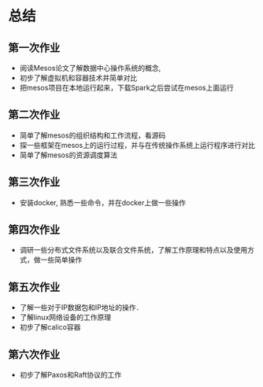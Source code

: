 # 总结
## 第一次作业
+ 阅读Mesos论文了解数据中心操作系统的概念,
+ 初步了解虚拟机和容器技术并简单对比
+ 把mesos项目在本地运行起来，下载Spark之后尝试在mesos上面运行

## 第二次作业
+ 简单了解mesos的组织结构和工作流程，看源码
+ 探一些框架在mesos上的运行过程，并与在传统操作系统上运行程序进行对比
+ 简单了解mesos的资源调度算法

## 第三次作业
+ 安装docker, 熟悉一些命令，并在docker上做一些操作

## 第四次作业
+ 调研一些分布式文件系统以及联合文件系统，了解工作原理和特点以及使用方式，做一些简单操作

## 第五次作业
+ 了解一些对于IP数据包和IP地址的操作．
+ 了解linux网络设备的工作原理
+ 初步了解calico容器

## 第六次作业
+ 初步了解Paxos和Raft协议的工作
